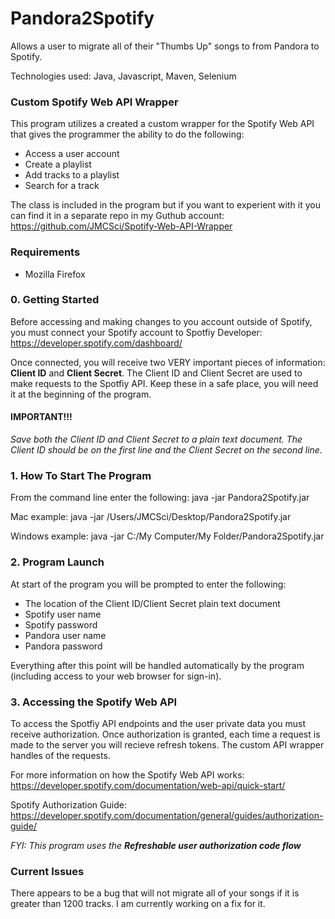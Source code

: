 # Pandora2Spotify
Allows a user to migrate all of their "Thumbs Up" songs to from Pandora to Spotify.

Technologies used: Java, Javascript, Maven, Selenium 

### Custom Spotify Web API Wrapper
This program utilizes a created a custom wrapper for the Spotify Web API that gives the programmer the ability to do the following: 
- Access a user account
- Create a playlist
- Add tracks to a playlist
- Search for a track

The class is included in the program but if you want to experient with it you can find it in a separate repo in my Guthub account: https://github.com/JMCSci/Spotify-Web-API-Wrapper

### Requirements
- Mozilla Firefox 


### 0. Getting Started
Before accessing and making changes to you account outside of Spotify, you must connect your Spotify account to Spotfiy Developer:
https://developer.spotify.com/dashboard/

Once connected, you will receive two VERY important pieces of information: <b>Client ID</b> and <b>Client Secret</b>. The Client ID and Client Secret are used to make requests to the Spotfiy API. Keep these in a safe place, you will need it at the beginning of the program. 

#### IMPORTANT!!! 
<i>Save both the Client ID and Client Secret to a plain text document. The Client ID should be on the first line and the Client Secret on the second line.</i>

### 1. How To Start The Program
From the command line enter the following: java -jar Pandora2Spotify.jar
  
  Mac example: java -jar /Users/JMCSci/Desktop/Pandora2Spotify.jar 
  
  Windows example: java -jar C:/My Computer/My Folder/Pandora2Spotify.jar

### 2. Program Launch
At start of the program you will be prompted to enter the following:
- The location of the Client ID/Client Secret plain text document
- Spotify user name
- Spotify password
- Pandora user name
- Pandora password

Everything after this point will be handled automatically by the program (including access to your web browser for sign-in).

### 3. Accessing the Spotify Web API
To access the Spotfiy API endpoints and the user private data you must receive authorization. Once authorization is granted, each time a request is made to the server you will recieve refresh tokens. The custom API wrapper handles of the requests.

For more information on how the Spotify Web API works: https://developer.spotify.com/documentation/web-api/quick-start/

Spotify Authorization Guide: https://developer.spotify.com/documentation/general/guides/authorization-guide/

<i>FYI: This program uses the <b> Refreshable user authorization code flow </b></i>

### Current Issues
There appears to be a bug that will not migrate all of your songs if it is greater than 1200 tracks. I am currently working on a fix for it.
